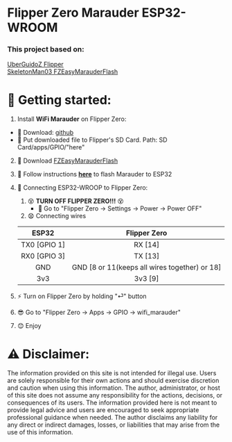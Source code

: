 # Flipper Zero Marauder ESP32-WROOM

### This project based on:
[UberGuidoZ Flipper](https://github.com/UberGuidoZ/Flipper)  
[SkeletonMan03 FZEasyMarauderFlash](https://github.com/SkeletonMan03/FZEasyMarauderFlash)


# 🐣 Getting started:
1. Install **WiFi Marauder** on Flipper Zero:
- 💾 Download: [github](https://github.com/UberGuidoZ/Flipper/blob/main/Applications/Custom%20(UL%2C%20RM%2C%20XFW)/RogueMaster/GPIO/ESP32/wifi_marauder.fap)
- 📁 Put downloaded file to Flipper's SD Card. Path: SD Card/apps/GPIO/"here"  

2. 💾 Download [FZEasyMarauderFlash](https://github.com/SkeletonMan03/FZEasyMarauderFlash)
3. 📖 Follow instructions [**here**](https://github.com/SkeletonMan03/FZEasyMarauderFlash#readme) to flash Marauder to ESP32
4. 🔌 Connecting ESP32-WROOP to Flipper Zero:

    1. 😵 **TURN OFF FLIPPER ZERO!!!** 😵
        - 🤔 Go to "Flipper Zero → Settings → Power → Power OFF"
    2. 😧 Connecting wires

    |     ESP32    	|                  Flipper Zero                 	|
    |:------------:	|:---------------------------------------------:	|
    | TX0 [GPIO 1] 	|                    RX [14]                    	|
    | RX0 [GPIO 3] 	|                    TX [13]                    	|
    |      GND     	| GND [8 or 11(keeps all wires together) or 18] 	|
    |      3v3     	|                    3v3 [9]                    	|

5. ⚡ Turn on Flipper Zero by holding "⏎" button
6. 😎 Go to "Flipper Zero → Apps → GPIO → wifi_marauder"
7. 😊 Enjoy

# ⚠️ Disclaimer:

The information provided on this site is not intended for illegal use. Users are solely responsible for their own actions and should exercise discretion and caution when using this information. The author, administrator, or host of this site does not assume any responsibility for the actions, decisions, or consequences of its users. The information provided here is not meant to provide legal advice and users are encouraged to seek appropriate professional guidance when needed. The author disclaims any liability for any direct or indirect damages, losses, or liabilities that may arise from the use of this information.